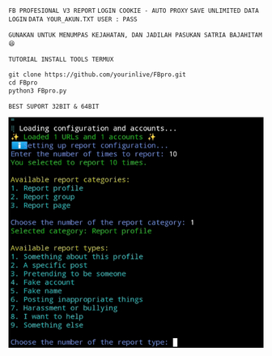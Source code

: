 `FB PROFESIONAL V3 REPORT`
`LOGIN COOKIE - AUTO PROXY`
`SAVE UNLIMITED DATA LOGIN`
`DATA YOUR_AKUN.TXT USER : PASS`

`GUNAKAN UNTUK MENUMPAS KEJAHATAN,
DAN JADILAH PASUKAN SATRIA BAJAHITAM😆`

`TUTORIAL INSTALL TOOLS TERMUX`
```
git clone https://github.com/yourinlive/FBpro.git
cd FBpro
python3 FBpro.py
```



`BEST SUPORT 32BIT & 64BIT`

![Screenshot_20250705-223243.jpg](https://github.com/yourinlive/FBpro/blob/main/Screenshot_20250705-223243.jpg)